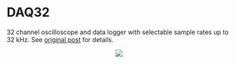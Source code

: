 DAQ32
=====

32 channel oscilloscope and data logger with selectable sample rates up to 32 kHz.  See [original post](http://www.x-io.co.uk/daq32/) for details.

<div align="center">
<img src="https://raw.github.com/xioTechnologies/DAQ32/master/DAQ32.png"/>
</div>
